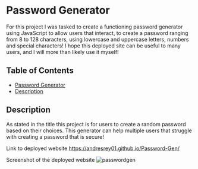 
# Password Generator

For this project I was tasked to create a functioning password generator using JavaScript to allow users that interact, to create a password ranging from 8 to 128 characters, using lowercase and uppercase letters, numbers and special characters! I hope this deployed site can be useful to many users, and I will more than likely use it myself!

## Table of Contents

- [Password Generator](#password-generator)
- [Description](#description)

## Description

As stated in the title this project is for users to create a random password based on their choices. This generator can help multiple users that struggle with creating a password that is secure!

Link to deployed website
https://andresrey01.github.io/Password-Gen/

Screenshot of the deployed website
![passwordgen](https://github.com/AndresRey01/Password-Gen/assets/140764079/ccfe1942-4f31-4434-800e-fe2db2dd21d7)
